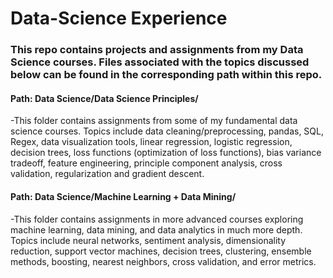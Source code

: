 # Data-Science Experience

### This repo contains projects and assignments from my Data Science courses.  Files associated with the topics discussed below can be found in the corresponding path within this repo.

#### Path: Data Science/Data Science Principles/
-This folder contains assignments from some of my fundamental data science courses.  Topics include data cleaning/preprocessing, pandas, SQL, Regex, data visualization tools, linear regression, logistic regression, decision trees, loss functions (optimization of loss functions), bias variance tradeoff, feature engineering, principle component analysis, cross validation, regularization and gradient descent.

#### Path: Data Science/Machine Learning + Data Mining/
-This folder contains assignments in more advanced courses exploring machine learning, data mining, and data analytics in much more depth.  Topics include neural networks, sentiment analysis, dimensionality reduction, support vector machines, decision trees, clustering, ensemble methods, boosting, nearest neighbors, cross validation, and error metrics.
